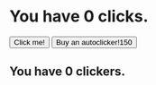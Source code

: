 <html>
<head>
</head>
<body>
  <h1>You have <span id="clicks">0</span> clicks.</h1>
  <button type="button" onclick="addClicks(1)">Click me!</button>
  <button type="button" onclick="buyClickers(1)">Buy an autoclicker!<span id+clickerCost>150</span></button>
  <h2>You have <span id=clickers>0</span> clickers.</h2>
  <script>

     var clicks = 0;
    
    var clickerCost = 150;
    
    var clickers = 0;
    
    function buyClickers(amount) {
      if (clicks >= clickerCost) {
       clicks = clicks - clickerCost;
       clickers = clickers + 1
      
    
      document.getElementById("clicks").innerHTML = clicks;
      document.getElementById("clickerCost").innerHTML = clickerCost;
      document.getElementById("clickers").innerHTML = clickers;
    }
 
 }
    
    function addClicks(amount) {
      clicks = clicks + amount;
      document.getElementById("clicks").innerHTML = clicks;
   }
    
    setInterval(function() {
     clicks = clicks + clickers
     document.getElementById("clicks").innerHTML = clicks;
    }, 1000)  //1000ms is 1 second
 </script>
</body>
</html>
